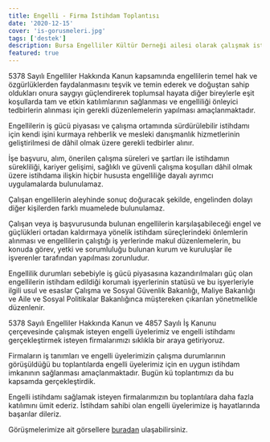 ```yaml
---
title: Engelli - Firma İstihdam Toplantısı
date: '2020-12-15'
cover: 'is-gorusmeleri.jpg'
tags: ['destek']
description: Bursa Engelliler Kültür Derneği ailesi olarak çalışmak isteyen engelli üyelerimizin istihdamı için ilgili firmalar ile görüşmeler düzenledik.
featured: true
---
```


5378 Sayılı Engelliler Hakkında Kanun kapsamında engellilerin temel hak ve özgürlüklerden faydalanmasını teşvik ve temin ederek ve doğuştan sahip oldukları onura saygıyı güçlendirerek toplumsal hayata diğer bireylerle eşit koşullarda tam ve etkin katılımlarının sağlanması ve engelliliği önleyici tedbirlerin alınması için gerekli düzenlemelerin yapılması amaçlanmaktadır.

Engellilerin iş gücü piyasası ve çalışma ortamında sürdürülebilir istihdamı için kendi işini kurmaya rehberlik ve mesleki danışmanlık hizmetlerinin geliştirilmesi de dâhil olmak üzere gerekli tedbirler alınır.

İşe başvuru, alım, önerilen çalışma süreleri ve şartları ile istihdamın sürekliliği, kariyer gelişimi, sağlıklı ve güvenli çalışma koşulları dâhil olmak üzere istihdama ilişkin hiçbir hususta engelliliğe dayalı ayrımcı uygulamalarda bulunulamaz.

Çalışan engellilerin aleyhinde sonuç doğuracak şekilde, engelinden dolayı diğer kişilerden farklı muamelede bulunulamaz.

Çalışan veya iş başvurusunda bulunan engellilerin karşılaşabileceği engel ve güçlükleri ortadan kaldırmaya yönelik istihdam süreçlerindeki önlemlerin alınması ve engellilerin çalıştığı iş yerlerinde makul düzenlemelerin, bu konuda görev, yetki ve sorumluluğu bulunan kurum ve kuruluşlar ile işverenler tarafından yapılması zorunludur.

Engellilik durumları sebebiyle iş gücü piyasasına kazandırılmaları güç olan engellilerin istihdam edildiği korumalı işyerlerinin statüsü ve bu işyerleriyle ilgili usul ve esaslar Çalışma ve Sosyal Güvenlik Bakanlığı, Maliye Bakanlığı ve Aile ve Sosyal Politikalar Bakanlığınca müştereken çıkarılan yönetmelikle düzenlenir.

5378 Sayılı Engelliler Hakkında Kanun ve 4857 Sayılı İş Kanunu çerçevesinde çalışmak isteyen engelli üyelerimiz ve engelli istihdamı gerçekleştirmek isteyen firmalarımızı sıklıkla bir araya getiriyoruz.

Firmaların iş tanımları ve engelli üyelerimizin çalışma durumlarının görüşüldüğü bu toplantılarda engelli üyelerimiz için en uygun istihdam imkanının sağlanması amaçlanmaktadır. Bugün kü toplantımızı da bu kapsamda gerçekleştirdik.

Engelli istihdamı sağlamak isteyen firmalarımızın bu toplantılara daha fazla katılımını ümit ederiz. İstihdam sahibi olan engelli üyelerimize iş hayatlarında başarılar dileriz.

Görüşmelerimize ait görsellere [buradan](https://photos.app.goo.gl/S1qssX52Dq5Cj7PZ7) ulaşabilirsiniz.
